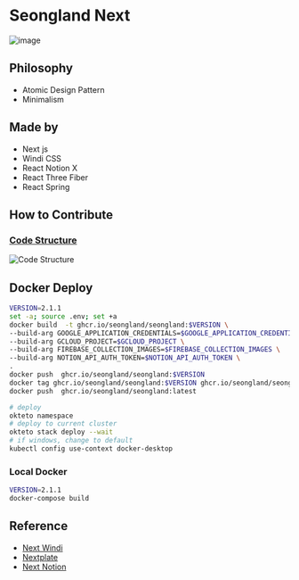 # Seongland Next

![image](https://user-images.githubusercontent.com/27716524/126918573-c8c824bc-70eb-4c8c-ab72-93867451394a.png)

## Philosophy

- Atomic Design Pattern
- Minimalism

## Made by

- Next js
- Windi CSS
- React Notion X
- React Three Fiber
- React Spring



## How to Contribute
### [Code Structure](https://app.codesee.io/maps/public/69f7dc50-7824-11ec-9a06-254b579c0ec0)
![Code Structure](https://user-images.githubusercontent.com/27716524/153126956-5aab4f44-066a-4666-a147-fedb4d15a238.png)



## Docker Deploy

```bash
VERSION=2.1.1
set -a; source .env; set +a
docker build  -t ghcr.io/seongland/seongland:$VERSION \
--build-arg GOOGLE_APPLICATION_CREDENTIALS=$GOOGLE_APPLICATION_CREDENTIALS \
--build-arg GCLOUD_PROJECT=$GCLOUD_PROJECT \
--build-arg FIREBASE_COLLECTION_IMAGES=$FIREBASE_COLLECTION_IMAGES \
--build-arg NOTION_API_AUTH_TOKEN=$NOTION_API_AUTH_TOKEN \
.
docker push  ghcr.io/seongland/seongland:$VERSION
docker tag ghcr.io/seongland/seongland:$VERSION ghcr.io/seongland/seongland:latest
docker push  ghcr.io/seongland/seongland:latest

# deploy
okteto namespace
# deploy to current cluster
okteto stack deploy --wait
# if windows, change to default
kubectl config use-context docker-desktop
```

### Local Docker

```bash
VERSION=2.1.1
docker-compose build
```


## Reference

- [Next Windi](https://github.com/seonglae/next-windicss)
- [Nextplate](https://github.com/seonglae/nextra)
- [Next Notion](https://github.com/transitive-bullshit/nextjs-notion-starter-kit)
